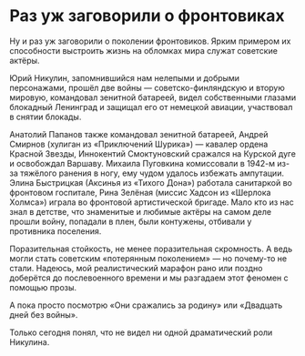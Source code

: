 
# Раз уж заговорили о фронтовиках

​​Ну и раз уж заговорили о поколении фронтовиков. Ярким примером их способности выстроить жизнь на обломках мира служат советские актёры.

Юрий Никулин, запомнившийся нам нелепыми и добрыми персонажами, прошёл две войны — советско-финляндскую и вторую мировую, командовал зенитной батареей, видел собственными глазами блокадный Ленинград и защищал его от немецкой авиации, участвовал в снятии блокады.

Анатолий Папанов также командовал зенитной батареей, Андрей Смирнов (хулиган из «Приключений Шурика») — кавалер ордена Красной Звезды, Иннокентий Смоктуновский сражался на Курской дуге и освобождал Варшаву. Михаила Пуговкина комиссовали в 1942-м из-за тяжёлого ранения в ногу, ему чудом удалось избежать ампутации. Элина Быстрицкая (Аксинья из «Тихого Дона») работала санитаркой во фронтовом госпитале, Рина Зелёная (миссис Хадсон из «Шерлока Холмса») играла во фронтовой артистической бригаде. Мало кто из нас знал в детстве, что знаменитые и любимые актёры на самом деле прошли войну, попадали в плен, были контужены, отбивали у противника поселения.

Поразительная стойкость, не менее поразительная скромность. А ведь могли стать советским «потерянным поколением» — но почему-то не стали. Надеюсь, мой реалистический марафон рано или поздно доберётся до послевоенного времени и мы разгадаем этот феномен с помощью прозы.

А пока просто посмотрю «Они сражались за родину» или «Двадцать дней без войны». 

Только сегодня понял, что не видел ни одной драматический роли Никулина.